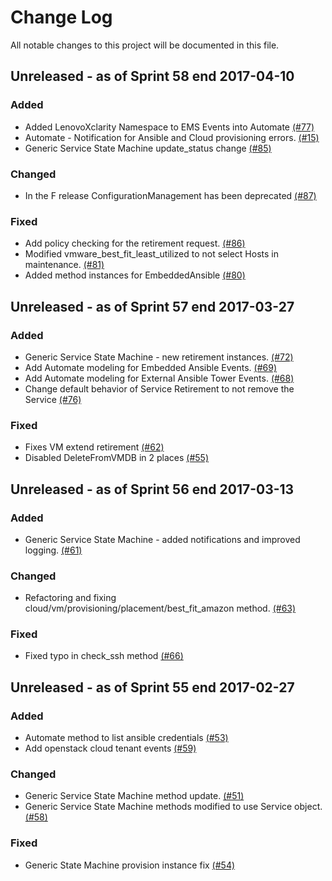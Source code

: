 # Change Log

All notable changes to this project will be documented in this file.

## Unreleased - as of Sprint 58 end 2017-04-10

### Added
- Added LenovoXclarity Namespace to EMS Events into Automate [(#77)](https://github.com/ManageIQ/manageiq-content/pull/77)
- Automate - Notification for Ansible and Cloud provisioning errors. [(#15)](https://github.com/ManageIQ/manageiq-content/pull/15)
- Generic Service State Machine update_status change [(#85)](https://github.com/ManageIQ/manageiq-content/pull/85)

### Changed
- In the F release ConfigurationManagement has been deprecated [(#87)](https://github.com/ManageIQ/manageiq-content/pull/87)

### Fixed
- Add policy checking for the retirement request. [(#86)](https://github.com/ManageIQ/manageiq-content/pull/86)
- Modified vmware_best_fit_least_utilized to not select Hosts in maintenance. [(#81)](https://github.com/ManageIQ/manageiq-content/pull/81)
- Added method instances for EmbeddedAnsible [(#80)](https://github.com/ManageIQ/manageiq-content/pull/80)

## Unreleased - as of Sprint 57 end 2017-03-27

### Added
- Generic Service State Machine - new retirement instances. [(#72)](https://github.com/ManageIQ/manageiq-content/pull/72)
- Add Automate modeling for Embedded Ansible Events. [(#69)](https://github.com/ManageIQ/manageiq-content/pull/69)
- Add Automate modeling for External Ansible Tower Events. [(#68)](https://github.com/ManageIQ/manageiq-content/pull/68)
- Change default behavior of Service Retirement to not remove the Service [(#76)](https://github.com/ManageIQ/manageiq-content/pull/76)

### Fixed
- Fixes VM extend retirement [(#62)](https://github.com/ManageIQ/manageiq-content/pull/62)
- Disabled DeleteFromVMDB in 2 places [(#55)](https://github.com/ManageIQ/manageiq-content/pull/55)

## Unreleased - as of Sprint 56 end 2017-03-13

### Added
- Generic Service State Machine - added notifications and improved logging. [(#61)](https://github.com/ManageIQ/manageiq-content/pull/61)

### Changed
- Refactoring and fixing cloud/vm/provisioning/placement/best_fit_amazon method. [(#63)](https://github.com/ManageIQ/manageiq-content/pull/63)

### Fixed
- Fixed typo in check_ssh method [(#66)](https://github.com/ManageIQ/manageiq-content/pull/66)

## Unreleased - as of Sprint 55 end 2017-02-27

### Added
- Automate method to list ansible credentials [(#53)](https://github.com/ManageIQ/manageiq-content/pull/53)
- Add openstack cloud tenant events [(#59)](https://github.com/ManageIQ/manageiq-content/pull/59)


### Changed
- Generic Service State Machine method update. [(#51)](https://github.com/ManageIQ/manageiq-content/pull/51)
- Generic Service State Machine methods modified to use Service object. [(#58)](https://github.com/ManageIQ/manageiq-content/pull/58)


### Fixed

- Generic State Machine provision instance fix [(#54)](https://github.com/ManageIQ/manageiq-content/pull/54)
